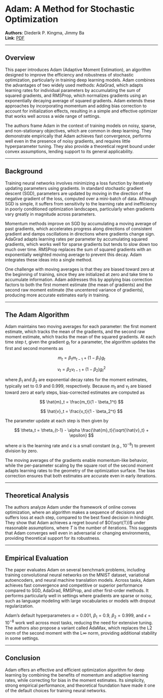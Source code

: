 # Adam: A Method for Stochastic Optimization

**Authors**: Diederik P. Kingma, Jimmy Ba  
**Link**: [PDF](https://arxiv.org/pdf/1412.6980.pdf)

---

## Overview

This paper introduces Adam (Adaptive Moment Estimation), an algorithm designed to improve the efficiency and robustness of stochastic optimization, particularly in training deep learning models. Adam combines the advantages of two widely used methods: AdaGrad, which adapts learning rates for individual parameters by accumulating the sum of squared gradients, and RMSProp, which normalizes gradients using an exponentially decaying average of squared gradients. Adam extends these approaches by incorporating momentum and adding bias correction to account for initialization effects, resulting in a simple and effective optimizer that works well across a wide range of settings.

The authors frame Adam in the context of training models on noisy, sparse, and non-stationary objectives, which are common in deep learning. They demonstrate empirically that Adam achieves fast convergence, performs well even in the presence of noisy gradients, and requires little hyperparameter tuning. They also provide a theoretical regret bound under convex assumptions, lending support to its general applicability.

---

## Background

Training neural networks involves minimizing a loss function by iteratively updating parameters using gradients. In standard stochastic gradient descent (SGD), parameters are updated by moving in the direction of the negative gradient of the loss, computed over a mini-batch of data. Although SGD is simple, it suffers from sensitivity to the learning rate and inefficiency in poorly conditioned optimization landscapes, particularly when gradients vary greatly in magnitude across parameters.

Momentum methods improve on SGD by accumulating a moving average of past gradients, which accelerates progress along directions of consistent gradient and damps oscillations in directions where gradients change sign. AdaGrad adapts learning rates per parameter by accumulating squared gradients, which works well for sparse gradients but tends to slow down too much over time. RMSProp replaces the sum of squared gradients with an exponentially weighted moving average to prevent this decay. Adam integrates these ideas into a single method.

One challenge with moving averages is that they are biased toward zero at the beginning of training, since they are initialized at zero and take time to accumulate information. Adam addresses this by applying bias correction factors to both the first moment estimate (the mean of gradients) and the second raw moment estimate (the uncentered variance of gradients), producing more accurate estimates early in training.

---

## The Adam Algorithm

Adam maintains two moving averages for each parameter: the first moment estimate, which tracks the mean of the gradients, and the second raw moment estimate, which tracks the mean of the squared gradients. At each time step $t$, given the gradient $g_t$ for a parameter, the algorithm updates the first and second moments as

$$
m_t = \beta_1 m_{t-1} + (1 - \beta_1) g_t
$$

$$
v_t = \beta_2 v_{t-1} + (1 - \beta_2) g_t^2
$$

where $\beta_1$ and $\beta_2$ are exponential decay rates for the moment estimates, typically set to 0.9 and 0.999, respectively. Because $m_t$ and $v_t$ are biased toward zero at early steps, bias-corrected estimates are computed as

$$
\hat{m}_t = \frac{m_t}{1 - \beta_1^t}
$$

$$
\hat{v}_t = \frac{v_t}{1 - \beta_2^t}
$$

The parameter update at each step is then given by

$$
\theta_t = \theta_{t-1} - \alpha \frac{\hat{m}_t}{\sqrt{\hat{v}_t} + \epsilon}
$$

where $\alpha$ is the learning rate and $\epsilon$ is a small constant (e.g., $10^{-8}$) to prevent division by zero.

The moving averages of the gradients enable momentum-like behavior, while the per-parameter scaling by the square root of the second moment adapts learning rates to the geometry of the optimization surface. The bias correction ensures that both estimates are accurate even in early iterations.

---

## Theoretical Analysis

The authors analyze Adam under the framework of online convex optimization, where an algorithm makes a sequence of decisions and suffers loss at each step, compared to the best fixed decision in hindsight. They show that Adam achieves a regret bound of $O(\sqrt{T})$ under reasonable assumptions, where $T$ is the number of iterations. This suggests that Adam converges well even in adversarial or changing environments, providing theoretical support for its robustness.

---

## Empirical Evaluation

The paper evaluates Adam on several benchmark problems, including training convolutional neural networks on the MNIST dataset, variational autoencoders, and neural machine translation models. Across tasks, Adam achieves fast convergence and competitive or superior performance compared to SGD, AdaGrad, RMSProp, and other first-order methods. It performs particularly well in settings where gradients are sparse or noisy, such as language modeling with large vocabularies or models with dropout regularization.

Adam’s default hyperparameters $\alpha = 0.001$, $\beta_1 = 0.9$, $\beta_2 = 0.999$, and $\epsilon = 10^{-8}$ work well across most tasks, reducing the need for extensive tuning. The authors also propose a variant called AdaMax, which replaces the L2 norm of the second moment with the L∞ norm, providing additional stability in some settings.

---

## Conclusion

Adam offers an effective and efficient optimization algorithm for deep learning by combining the benefits of momentum and adaptive learning rates, while correcting for bias in the moment estimates. Its simplicity, strong empirical performance, and theoretical foundation have made it one of the default choices for training neural networks.